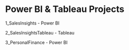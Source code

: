 # Power BI & Tableau Projects


1_SalesInsights - Power BI

2_SalesInsightsTableau - Tableau

3_PersonalFinance - Power BI


